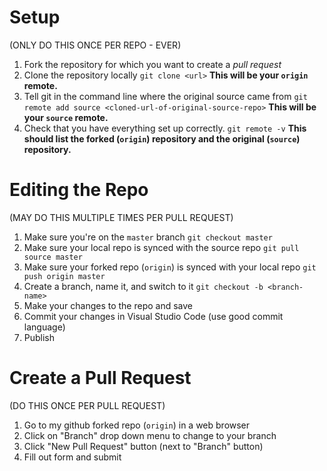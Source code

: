 # Setup 
(ONLY DO THIS ONCE PER REPO - EVER)
1. Fork the repository for which you want to create a *pull request*
2. Clone the repository locally 
```git clone <url>```
**This will be your `origin` remote.**
3. Tell git in the command line where the original source came from
```git remote add source <cloned-url-of-original-source-repo>```
**This will be your `source` remote.**
4. Check that you have everything set up correctly.
```git remote -v```
**This should list the forked (`origin`) repository and the original (`source`) repository.**

# Editing the Repo 
(MAY DO THIS MULTIPLE TIMES PER PULL REQUEST)
1. Make sure you're on the `master` branch
```git checkout master```
2. Make sure your local repo is synced with the source repo
```git pull source master```
3. Make sure your forked repo (`origin`) is synced with your local repo
```git push origin master```
4. Create a branch, name it, and switch to it
```git checkout -b <branch-name>```
5. Make your changes to the repo and save
6. Commit your changes in Visual Studio Code (use good commit language)
7. Publish

# Create a Pull Request
(DO THIS ONCE PER PULL REQUEST)
1. Go to my github forked repo (`origin`) in a web browser
2. Click on "Branch" drop down menu to change to your branch
3. Click "New Pull Request" button (next to "Branch" button)
4. Fill out form and submit
